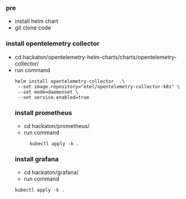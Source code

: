 ### pre
- install helm chart
- git clone code
### install opentelemetry collector
- cd hackaton/opentelemetry-helm-charts/charts/opentelemetry-collector/
- run command
  ```
  helm install opentelemetry-collector  .\
   --set image.repository="otel/opentelemetry-collector-k8s" \
   --set mode=daemonset \
   --set service.enabled=true
  ```
  ### install prometheus
  - cd hackaton/prometheus/
  - run command
    ```
      kubectl apply -k .
    ```
  ### install grafana
  -  cd hackaton/grafana/
  -  run command
   ```
   kubectl apply -k .
   ```

